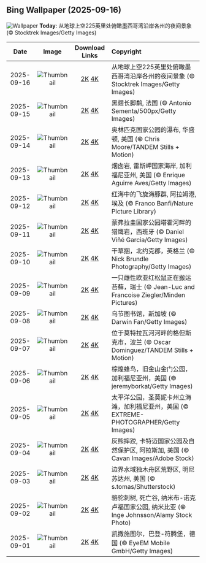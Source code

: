 ## Bing Wallpaper (2025-09-16)

![Wallpaper](https://cn.bing.com/th?id=OHR.OzoneEarth_ZH-CN0993915980_UHD.jpg&w=1024) **Today**: 从地球上空225英里处俯瞰墨西哥湾沿岸各州的夜间景象 (© Stocktrek Images/Getty Images)

|    Date    |                                               Image                                                |                                                                                      Download Links                                                                                       | Copyright                                                                                |
| :--------: | :------------------------------------------------------------------------------------------------: | :---------------------------------------------------------------------------------------------------------------------------------------------------------------------------------------: | :--------------------------------------------------------------------------------------- |
| 2025-09-16 |     ![Thumbnail](https://cn.bing.com/th?id=OHR.OzoneEarth_ZH-CN0993915980_UHD.jpg&w=384&h=216)     |         [2K](https://cn.bing.com/th?id=OHR.OzoneEarth_ZH-CN0993915980_UHD.jpg&w=2560&h=1440) [4K](https://cn.bing.com/th?id=OHR.OzoneEarth_ZH-CN0993915980_UHD.jpg&w=3840&h=2160)         | 从地球上空225英里处俯瞰墨西哥湾沿岸各州的夜间景象 (© Stocktrek Images/Getty Images)     |
| 2025-09-15 |      ![Thumbnail](https://cn.bing.com/th?id=OHR.Echasse_ZH-CN0670369582_UHD.jpg&w=384&h=216)       |            [2K](https://cn.bing.com/th?id=OHR.Echasse_ZH-CN0670369582_UHD.jpg&w=2560&h=1440) [4K](https://cn.bing.com/th?id=OHR.Echasse_ZH-CN0670369582_UHD.jpg&w=3840&h=2160)            | 黑翅长脚鹬, 法国 (© Antonio Sementa/500px/Getty Images)                                 |
| 2025-09-14 |    ![Thumbnail](https://cn.bing.com/th?id=OHR.HohWaterfall_ZH-CN0297269806_UHD.jpg&w=384&h=216)    |       [2K](https://cn.bing.com/th?id=OHR.HohWaterfall_ZH-CN0297269806_UHD.jpg&w=2560&h=1440) [4K](https://cn.bing.com/th?id=OHR.HohWaterfall_ZH-CN0297269806_UHD.jpg&w=3840&h=2160)       | 奥林匹克国家公园的瀑布, 华盛顿, 美国 (© Chris Moore/TANDEM Stills + Motion)             |
| 2025-09-13 | ![Thumbnail](https://cn.bing.com/th?id=OHR.PointReyesSeashore_ZH-CN0076789582_UHD.jpg&w=384&h=216) | [2K](https://cn.bing.com/th?id=OHR.PointReyesSeashore_ZH-CN0076789582_UHD.jpg&w=2560&h=1440) [4K](https://cn.bing.com/th?id=OHR.PointReyesSeashore_ZH-CN0076789582_UHD.jpg&w=3840&h=2160) | 烟囱岩, 雷斯岬国家海岸, 加利福尼亚州, 美国 (© Enrique Aguirre Aves/Getty Images)        |
| 2025-09-12 |  ![Thumbnail](https://cn.bing.com/th?id=OHR.SpinnerDolphins_ZH-CN9731341241_UHD.jpg&w=384&h=216)   |    [2K](https://cn.bing.com/th?id=OHR.SpinnerDolphins_ZH-CN9731341241_UHD.jpg&w=2560&h=1440) [4K](https://cn.bing.com/th?id=OHR.SpinnerDolphins_ZH-CN9731341241_UHD.jpg&w=3840&h=2160)    | 红海中的飞旋海豚群, 阿拉姆港, 埃及 (© Franco Banfi/Nature Picture Library)              |
| 2025-09-11 |  ![Thumbnail](https://cn.bing.com/th?id=OHR.ExtremaduraJamon_ZH-CN1559355133_UHD.jpg&w=384&h=216)  |   [2K](https://cn.bing.com/th?id=OHR.ExtremaduraJamon_ZH-CN1559355133_UHD.jpg&w=2560&h=1440) [4K](https://cn.bing.com/th?id=OHR.ExtremaduraJamon_ZH-CN1559355133_UHD.jpg&w=3840&h=2160)   | 蒙弗拉圭国家公园塔霍河畔的猎鹰岩，西班牙 (© Daniel Viñé Garcia/Getty Images)            |
| 2025-09-10 |    ![Thumbnail](https://cn.bing.com/th?id=OHR.YorkshireHay_ZH-CN9097986997_UHD.jpg&w=384&h=216)    |       [2K](https://cn.bing.com/th?id=OHR.YorkshireHay_ZH-CN9097986997_UHD.jpg&w=2560&h=1440) [4K](https://cn.bing.com/th?id=OHR.YorkshireHay_ZH-CN9097986997_UHD.jpg&w=3840&h=2160)       | 干草捆，北约克郡，英格兰 (© Nick Brundle Photography/Getty Images)                      |
| 2025-09-09 |   ![Thumbnail](https://cn.bing.com/th?id=OHR.SwissSquirrel_ZH-CN1499344455_UHD.jpg&w=384&h=216)    |      [2K](https://cn.bing.com/th?id=OHR.SwissSquirrel_ZH-CN1499344455_UHD.jpg&w=2560&h=1440) [4K](https://cn.bing.com/th?id=OHR.SwissSquirrel_ZH-CN1499344455_UHD.jpg&w=3840&h=2160)      | 一只雌性欧亚红松鼠正在搬运苔藓，瑞士 (© Jean-Luc and Francoise Ziegler/Minden Pictures) |
| 2025-09-08 |   ![Thumbnail](https://cn.bing.com/th?id=OHR.OrchardLibrary_ZH-CN3578982798_UHD.jpg&w=384&h=216)   |     [2K](https://cn.bing.com/th?id=OHR.OrchardLibrary_ZH-CN3578982798_UHD.jpg&w=2560&h=1440) [4K](https://cn.bing.com/th?id=OHR.OrchardLibrary_ZH-CN3578982798_UHD.jpg&w=3840&h=2160)     | 乌节图书馆，新加坡 (© Darwin Fan/Getty Images)                                          |
| 2025-09-07 |     ![Thumbnail](https://cn.bing.com/th?id=OHR.BlueGdansk_ZH-CN3328928509_UHD.jpg&w=384&h=216)     |         [2K](https://cn.bing.com/th?id=OHR.BlueGdansk_ZH-CN3328928509_UHD.jpg&w=2560&h=1440) [4K](https://cn.bing.com/th?id=OHR.BlueGdansk_ZH-CN3328928509_UHD.jpg&w=3840&h=2160)         | 位于莫特拉瓦河河畔的格但斯克市，波兰 (© Oscar Dominguez/TANDEM Stills + Motion)         |
| 2025-09-06 |    ![Thumbnail](https://cn.bing.com/th?id=OHR.RufousHummer_ZH-CN1777072350_UHD.jpg&w=384&h=216)    |       [2K](https://cn.bing.com/th?id=OHR.RufousHummer_ZH-CN1777072350_UHD.jpg&w=2560&h=1440) [4K](https://cn.bing.com/th?id=OHR.RufousHummer_ZH-CN1777072350_UHD.jpg&w=3840&h=2160)       | 棕煌蜂鸟，旧金山金门公园，加利福尼亚州，美国 (© jeremyborkat/Getty Images)              |
| 2025-09-05 |     ![Thumbnail](https://cn.bing.com/th?id=OHR.SunsetPier_ZH-CN1202083395_UHD.jpg&w=384&h=216)     |         [2K](https://cn.bing.com/th?id=OHR.SunsetPier_ZH-CN1202083395_UHD.jpg&w=2560&h=1440) [4K](https://cn.bing.com/th?id=OHR.SunsetPier_ZH-CN1202083395_UHD.jpg&w=3840&h=2160)         | 太平洋公园，圣莫妮卡州立海滩，加利福尼亚州，美国 (© EXTREME-PHOTOGRAPHER/Getty Images)  |
| 2025-09-04 |   ![Thumbnail](https://cn.bing.com/th?id=OHR.WrestlingBears_ZH-CN6430637848_UHD.jpg&w=384&h=216)   |     [2K](https://cn.bing.com/th?id=OHR.WrestlingBears_ZH-CN6430637848_UHD.jpg&w=2560&h=1440) [4K](https://cn.bing.com/th?id=OHR.WrestlingBears_ZH-CN6430637848_UHD.jpg&w=3840&h=2160)     | 灰熊摔跤, 卡特迈国家公园及自然保护区, 阿拉斯加, 美国 (© Cavan Images/Adobe Stock)       |
| 2025-09-03 |  ![Thumbnail](https://cn.bing.com/th?id=OHR.MinnesotaWaters_ZH-CN6078521418_UHD.jpg&w=384&h=216)   |    [2K](https://cn.bing.com/th?id=OHR.MinnesotaWaters_ZH-CN6078521418_UHD.jpg&w=2560&h=1440) [4K](https://cn.bing.com/th?id=OHR.MinnesotaWaters_ZH-CN6078521418_UHD.jpg&w=3840&h=2160)    | 边界水域独木舟区荒野区, 明尼苏达州, 美国 (© s.tomas/Shutterstock)                       |
| 2025-09-02 |   ![Thumbnail](https://cn.bing.com/th?id=OHR.DeadvleiTrees_ZH-CN0967414858_UHD.jpg&w=384&h=216)    |      [2K](https://cn.bing.com/th?id=OHR.DeadvleiTrees_ZH-CN0967414858_UHD.jpg&w=2560&h=1440) [4K](https://cn.bing.com/th?id=OHR.DeadvleiTrees_ZH-CN0967414858_UHD.jpg&w=3840&h=2160)      | 骆驼刺树, 死亡谷, 纳米布-诺克卢福国家公园, 纳米比亚 (© Inge Johnsson/Alamy Stock Photo) |
| 2025-09-01 |  ![Thumbnail](https://cn.bing.com/th?id=OHR.FieldKaiserstuhl_ZH-CN0467488834_UHD.jpg&w=384&h=216)  |   [2K](https://cn.bing.com/th?id=OHR.FieldKaiserstuhl_ZH-CN0467488834_UHD.jpg&w=2560&h=1440) [4K](https://cn.bing.com/th?id=OHR.FieldKaiserstuhl_ZH-CN0467488834_UHD.jpg&w=3840&h=2160)   | 凯撒施图尔，巴登-符腾堡，德国 (© EyeEM Mobile GmbH/Getty Images)                        |
